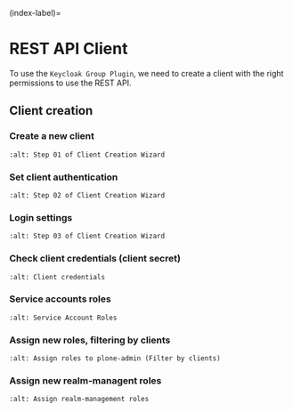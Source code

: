 (index-label)=

# REST API Client

To use the `Keycloak Group Plugin`, we need to create a client with the right permissions to use the REST API.

## Client creation

### Create a new client

```{figure} _static/restapi-client-01.png
:alt: Step 01 of Client Creation Wizard
```

### Set client authentication

```{figure} _static/restapi-client-02.png
:alt: Step 02 of Client Creation Wizard
```

### Login settings

```{figure} _static/restapi-client-03.png
:alt: Step 03 of Client Creation Wizard
```

### Check client credentials (client secret)

```{figure} _static/restapi-client-04.png
:alt: Client credentials
```

### Service accounts roles

```{figure} _static/restapi-client-05.png
:alt: Service Account Roles
```

### Assign new roles, filtering by clients

```{figure} _static/restapi-client-06.png
:alt: Assign roles to plone-admin (Filter by clients)
```

### Assign new realm-managent roles

```{figure} _static/restapi-client-07.png
:alt: Assign realm-management roles
```
